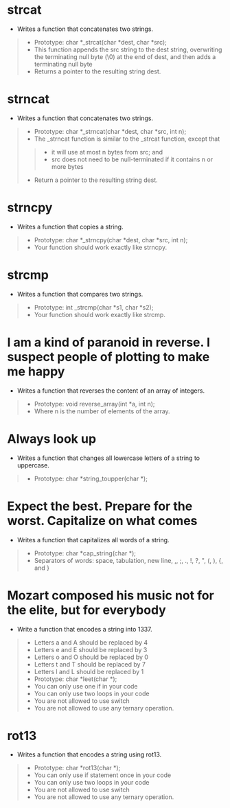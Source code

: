 # strcat
* Writes a function that concatenates two strings.
> * Prototype: char *_strcat(char *dest, char *src);
> * This function appends the src string to the dest string, overwriting the terminating null byte (\0) at the end of dest, and then adds a terminating null byte
> * Returns a pointer to the resulting string dest.

# strncat
* Writes a function that concatenates two strings.
> * Prototype: char *_strncat(char *dest, char *src, int n);
> * The _strncat function is similar to the _strcat function, except that
> > * it will use at most n bytes from src; and
> > * src does not need to be null-terminated if it contains n or more bytes
> * Return a pointer to the resulting string dest.

# strncpy
* Writes a function that copies a string.
> * Prototype: char *_strncpy(char *dest, char *src, int n);
> * Your function should work exactly like strncpy.

# strcmp
* Writes a function that compares two strings.
> * Prototype: int _strcmp(char *s1, char *s2);
> * Your function should work exactly like strcmp.

# I am a kind of paranoid in reverse. I suspect people of plotting to make me happy
* Writes a function that reverses the content of an array of integers.
> * Prototype: void reverse_array(int *a, int n);
> * Where n is the number of elements of the array.

# Always look up
* Writes a function that changes all lowercase letters of a string to uppercase.
> * Prototype: char *string_toupper(char *);

#  Expect the best. Prepare for the worst. Capitalize on what comes
* Writes a function that capitalizes all words of a string.
> * Prototype: char *cap_string(char *);
> * Separators of words: space, tabulation, new line, ,, ;, ., !, ?, ", (, ), {, and }

# Mozart composed his music not for the elite, but for everybody
* Write a function that encodes a string into 1337.
> * Letters a and A should be replaced by 4
> * Letters e and E should be replaced by 3
> * Letters o and O should be replaced by 0
> * Letters t and T should be replaced by 7
> * Letters l and L should be replaced by 1
> * Prototype: char *leet(char *);
> * You can only use one if in your code
> * You can only use two loops in your code
> * You are not allowed to use switch
> * You are not allowed to use any ternary operation.

# rot13
* Writes a function that encodes a string using rot13.
> * Prototype: char *rot13(char *);
> * You can only use if statement once in your code
> * You can only use two loops in your code
> * You are not allowed to use switch
> * You are not allowed to use any ternary operation.
